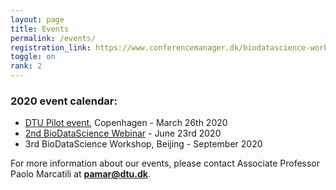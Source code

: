 ```yaml
---
layout: page
title: Events
permalink: /events/
registration_link: https://www.conferencemanager.dk/biodatascience-workshop
toggle: on
rank: 2
---
```



### 2020 event calendar:
- <a href="https://biodatascience101.github.io/events/programme_pilot/">DTU Pilot event</a>, Copenhagen - March 26th 2020
- <a href="https://biodatascience101.github.io/events/Next_Event/">2nd BioDataScience Webinar</a> - June 23rd 2020
- 3rd BioDataScience Workshop, Beijing - September 2020

For more information about our events, please contact Associate Professor Paolo Marcatili at **pamar@dtu.dk**.



